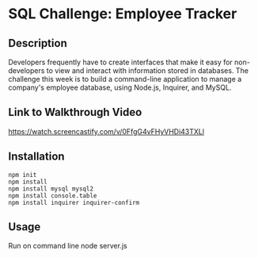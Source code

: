 
# SQL Challenge: Employee Tracker


## Description
Developers frequently have to create interfaces that make it easy for non-developers to view and interact with information stored in databases. The challenge this week is to build a command-line application to manage a company's employee database, using Node.js, Inquirer, and MySQL.
  

## Link to Walkthrough Video
https://watch.screencastify.com/v/0FfgG4vFHyVHDi43TXLl

## Installation
    npm init
    npm install
    npm install mysql mysql2
    npm install console.table
    npm install inquirer inquirer-confirm
    
    

## Usage
Run on command line node server.js

  
